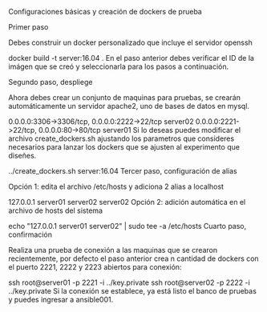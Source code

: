 Configuraciones básicas y creación de dockers de prueba

Primer paso

Debes construir un docker personalizado que incluye el servidor openssh

docker build -t server:16.04 .
En el paso anterior debes verificar el ID de la imágen que se creó y seleccionarla para los pasos a continuación.

Segundo paso, despliege

Ahora debes crear un conjunto de maquinas para pruebas, se crearán automáticamente un servidor apache2, uno de bases de datos en mysql.

0.0.0.0:3306->3306/tcp, 0.0.0.0:2222->22/tcp   server02
0.0.0.0:2221->22/tcp, 0.0.0.0:80->80/tcp     server01
Si lo deseas puedes modificar el archivo create_dockers.sh ajustando los parametros que consideres necesarios para lanzar los dockers que se ajusten al experimento que diseñes.

../create_dockers.sh server:16.04
Tercer paso, configuración de alias

Opción 1: edita el archivo /etc/hosts y adiciona 2 alias a localhost

127.0.0.1       server01 server02 server02
Opción 2: adición automática en el archivo de hosts del sistema

echo "127.0.0.1 server01 server02" | sudo tee -a /etc/hosts
Cuarto paso, confirmación

Realiza una prueba de conexión a las maquinas que se crearon recientemente, por defecto el paso anterior crea n cantidad de dockers con el puerto 2221, 2222 y 2223 abiertos para conexión:

ssh root@server01 -p 2221 -i ../key.private
ssh root@server02 -p 2222 -i ../key.private
Si la conexión se establece, ya está listo el banco de pruebas y puedes ingresar a ansible001.

